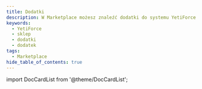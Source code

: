 ```yaml
---
title: Dodatki
description: W Marketplace możesz znaleźć dodatki do systemu YetiForce oraz szereg usług, które pozwolą dostosować system i procesy.
keywords:
  - YetiForce
  - sklep
  - dodatki
  - dodatek
tags:
  - Marketplace
hide_table_of_contents: true
---
```


import DocCardList from '@theme/DocCardList';

<DocCardList />

